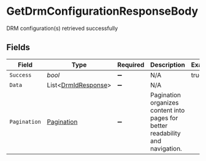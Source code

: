 # GetDrmConfigurationResponseBody

DRM configuration(s) retrieved successfully


## Fields

| Field                                                                          | Type                                                                           | Required                                                                       | Description                                                                    | Example                                                                        |
| ------------------------------------------------------------------------------ | ------------------------------------------------------------------------------ | ------------------------------------------------------------------------------ | ------------------------------------------------------------------------------ | ------------------------------------------------------------------------------ |
| `Success`                                                                      | *bool*                                                                         | :heavy_minus_sign:                                                             | N/A                                                                            | true                                                                           |
| `Data`                                                                         | List<[DrmIdResponse](../../Models/Components/DrmIdResponse.md)>                | :heavy_minus_sign:                                                             | N/A                                                                            |                                                                                |
| `Pagination`                                                                   | [Pagination](../../Models/Components/Pagination.md)                            | :heavy_minus_sign:                                                             | Pagination organizes content into pages for better readability and navigation. |                                                                                |